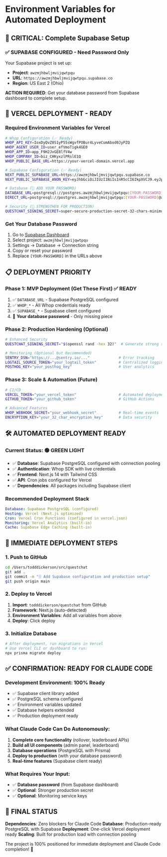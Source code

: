 # Environment Variables for Automated Deployment

## 🎯 CRITICAL: Complete Supabase Setup

### ✅ SUPABASE CONFIGURED - Need Password Only
Your Supabase project is set up:
- **Project**: `awzmjhbwljmvijqwtpqu` 
- **URL**: `https://awzmjhbwljmvijqwtpqu.supabase.co`
- **Region**: US East 2 (Ohio)

**ACTION REQUIRED**: Get your database password from Supabase dashboard to complete setup.

## 🚀 VERCEL DEPLOYMENT - READY

### Required Environment Variables for Vercel
```bash
# Whop Configuration (✅ Ready)
WHOP_API_KEY=IoxDyQvZ0S1yP55sWgvfPOBur4LyveCumAbod0JyPZQ
WHOP_AGENT_USER_ID=user_efVmoTigk4GE0
WHOP_APP_ID=app_F9H2JvGE8lfV4w
WHOP_COMPANY_ID=biz_CHKyxzlPRslE1Q
WHOP_PUBLIC_BASE_URL=https://your-vercel-domain.vercel.app

# Supabase Configuration (✅ Ready)
NEXT_PUBLIC_SUPABASE_URL=https://awzmjhbwljmvijqwtpqu.supabase.co
NEXT_PUBLIC_SUPABASE_ANON_KEY=eyJhbGciOiJIUzI1NiIsInR5cCI6IkpXVCJ9.eyJpc3MiOiJzdXBhYmFzZSIsInJlZiI6ImF3em1qaGJ3bGptdmlqcXd0cHF1Iiwicm9sZSI6ImFub24iLCJpYXQiOjE3NTczMzgxODIsImV4cCI6MjA3MjkxNDE4Mn0.keX2Wd05FMXiUq9Y8K606xWpAVrY1hu9oygcQRnGx04

# Database (🔑 ADD YOUR PASSWORD)
DATABASE_URL=postgresql://postgres.awzmjhbwljmvijqwtpqu:[YOUR-PASSWORD]@aws-1-us-east-2.pooler.supabase.com:6543/postgres?pgbouncer=true
DIRECT_URL=postgresql://postgres.awzmjhbwljmvijqwtpqu:[YOUR-PASSWORD]@aws-1-us-east-2.pooler.supabase.com:5432/postgres

# Security (🔑 STRENGTHEN FOR PRODUCTION)
QUESTCHAT_SIGNING_SECRET=super-secure-production-secret-32-chars-minimum
```

### Get Your Database Password
1. Go to [Supabase Dashboard](https://supabase.com/dashboard)
2. Select project: `awzmjhbwljmvijqwtpqu`
3. Settings → Database → Connection string
4. Copy or reset your password
5. Replace `[YOUR-PASSWORD]` in the URLs above

## 📋 DEPLOYMENT PRIORITY

### Phase 1: MVP Deployment (Get These First) ✅ READY
1. ✅ `DATABASE_URL` - Supabase PostgreSQL configured
2. ✅ `WHOP_*` - All Whop credentials ready
3. ✅ `SUPABASE_*` - Supabase client configured
4. 🔑 **Your database password** - Only missing piece

### Phase 2: Production Hardening (Optional)
```bash
# Enhanced Security
QUESTCHAT_SIGNING_SECRET="$(openssl rand -hex 32)"  # Generate strong secret

# Monitoring (Optional but Recommended)
SENTRY_DSN="https://...@sentry.io/..."             # Error tracking
LOGTAIL_SOURCE_TOKEN="your_logtail_token"          # Centralized logging
POSTHOG_KEY="your_posthog_key"                     # User analytics
```

### Phase 3: Scale & Automation (Future)
```bash
# CI/CD
VERCEL_TOKEN="your_vercel_token"                   # Automated deployments
GITHUB_TOKEN="your_github_token"                   # GitHub Actions

# Advanced Features
WHOP_WEBHOOK_SECRET="your_webhook_secret"          # Real-time events
ENCRYPTION_KEY="your_32_char_encryption_key"       # Data security
```

## 🛠️ AUTOMATED DEPLOYMENT READY

### Current Status: 🟢 GREEN LIGHT
- ✅ **Database**: Supabase PostgreSQL configured with connection pooling
- ✅ **Authentication**: Whop SDK with live credentials
- ✅ **Frontend**: Next.js 14 with Tailwind CSS
- ✅ **API**: Cron jobs configured for Vercel
- ✅ **Dependencies**: All packages including Supabase client

### Recommended Deployment Stack
```yaml
Database: Supabase PostgreSQL (configured)
Hosting: Vercel (Next.js optimized)
Cron: Vercel Cron Functions (configured in vercel.json)
Monitoring: Vercel Analytics (built-in)
Cache: Supabase Edge Caching (built-in)
```

## 🚀 IMMEDIATE DEPLOYMENT STEPS

### 1. Push to GitHub
```bash
cd /Users/todddickerson/src/questchat
git add .
git commit -m "🗄️ Add Supabase configuration and production setup"
git push origin main
```

### 2. Deploy to Vercel
1. **Import**: `todddickerson/questchat` from GitHub
2. **Framework**: Next.js (auto-detected)
3. **Environment Variables**: Add all variables from above
4. **Deploy**: Click deploy

### 3. Initialize Database
```bash
# After deployment, run migrations in Vercel
# Use Vercel CLI or dashboard to run:
npx prisma migrate deploy
```

## ✅ CONFIRMATION: READY FOR CLAUDE CODE

### Development Environment: 100% Ready
- ✅ Supabase client library added
- ✅ PostgreSQL schema configured  
- ✅ Environment variables updated
- ✅ Database helpers extended
- ✅ Production deployment ready

### What Claude Code Can Do Autonomously:
1. **Complete core functionality** (rollover, leaderboard APIs)
2. **Build all UI components** (admin panel, leaderboard)
3. **Database operations** (PostgreSQL with Prisma)
4. **Deploy to production** (with your database password)
5. **Real-time features** (Supabase client ready)

### What Requires Your Input:
- ✅ **Database password** (from Supabase dashboard)
- ✅ **Optional**: Stronger production secret
- ✅ **Optional**: Monitoring service keys

## 🎯 FINAL STATUS

**Dependencies**: Zero blockers for Claude Code
**Database**: Production-ready PostgreSQL with Supabase
**Deployment**: One-click Vercel deployment ready
**Scaling**: Built for production load with connection pooling

The project is 100% positioned for immediate deployment and Claude Code completion! 🚀
